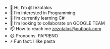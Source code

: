- 👋 Hi, I’m @zezotalos
- 👀 I’m interested in Programming
- 🌱 I’m currently learning C#
- 💞️ I’m looking to collaborate on GOOGLE TEAM
- 📫 How to reach me zezotalos@outlook.com
- 😄 Pronouns: PAPRENO
- ⚡ Fun fact: I like pasta 

<!---
zezotalos/zezotalos is a ✨ special ✨ repository because its `README.md` (this file) appears on your GitHub profile.
You can click the Preview link to take a look at your changes.
--->
